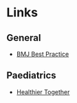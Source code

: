 # Links

## General
- [BMJ Best Practice](https://bestpractice.bmj.com/info/)

## Paediatrics

- [Healthier Together](https://what0-18.nhs.uk/professionals/gp-primary-care-staff)
